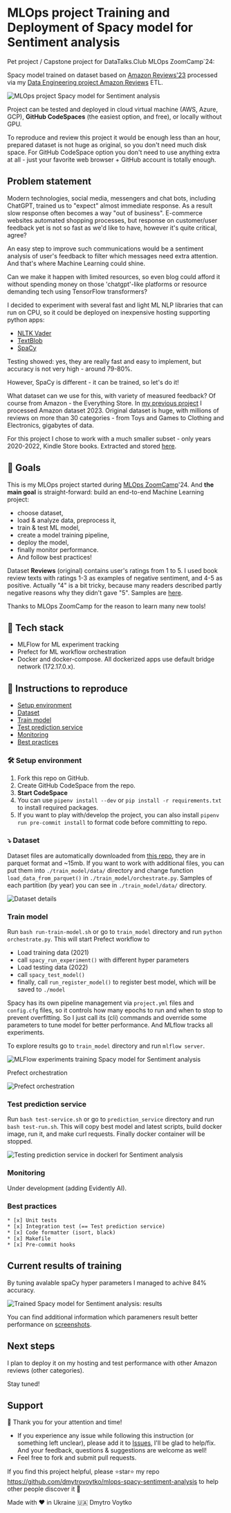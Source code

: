 # MLOps project Training and Deployment of Spacy model for Sentiment analysis

Pet project / Capstone project for DataTalks.Club MLOps ZoomCamp`24: 

Spacy model trained on dataset based on [Amazon Reviews'23](https://amazon-reviews-2023.github.io/) processed via my [Data Engineering project Amazon Reviews](https://github.com/dmytrovoytko/data-engineering-amazon-reviews) ETL.

![MLOps project Spacy model for Sentiment analysis](/screenshots/amazon-reviews-sentiment-mlops.png)

Project can be tested and deployed in cloud virtual machine (AWS, Azure, GCP), **GitHub CodeSpaces** (the easiest option, and free), or locally without GPU.

To reproduce and review this project it would be enough less than an hour, prepared dataset is not huge as original, so you don't need much disk space. For GitHub CodeSpace option you don't need to use anything extra at all - just your favorite web browser + GitHub account is totally enough.

## Problem statement

Modern technologies, social media, messengers and chat bots, including ChatGPT, trained us to "expect" almost immediate response. As a result slow response often becomes a way "out of business". E-commerce websites automated shopping processes, but response on customer/user feedback yet is not so fast as we'd like to have, however it's quite critical, agree?

An easy step to improve such communications would be a sentiment analysis of user's feedback to filter which messages need extra attention. And that's where Machine Learning could shine.

Can we make it happen with limited resources, so even blog could afford it without spending money on those 'chatgpt'-like platforms or resource demanding tech using TensorFlow transformers?

I decided to experiment with several fast and light ML NLP libraries that can run on CPU, so it could be deployed on inexpensive hosting supporting python apps:
- [NLTK Vader](https://www.nltk.org/howto/sentiment.html)
- [TextBlob](https://textblob.readthedocs.io/en/dev/)
- [SpaCy](https://spacy.io/)

Testing showed: yes, they are really fast and easy to implement, but accuracy is not very high - around 79-80%.

However, SpaCy is different - it can be trained, so let's do it!

What dataset can we use for this, with variety of measured feedback? Of course from Amazon - the Everything Store. 
In [my previous project](https://github.com/dmytrovoytko/data-engineering-amazon-reviews) I processed Amazon dataset 2023. Original dataset is huge, with millions of reviews on more than 30 categories - from Toys and Games to Clothing and Electronics, gigabytes of data.

For this project I chose to work with a much smaller subset - only years 2020-2022, Kindle Store books. Extracted and stored [here](https://github.com/dmytrovoytko/reviews-sentiment-dataset).

## 🎯 Goals

This is my MLOps project started during [MLOps ZoomCamp](https://github.com/DataTalksClub/mlops-zoomcamp)'24.
And **the main goal** is straight-forward: build an end-to-end Machine Learning project: 
- choose dataset, 
- load & analyze data, preprocess it, 
- train & test ML model, 
- create a model training pipeline, 
- deploy the model, 
- finally monitor performance. 
- And follow best practices!

Dataset **Reviews** (original) contains user's ratings from 1 to 5. I used book review texts with ratings 1-3 as examples of negative sentiment, and 4-5 as positive. Actually "4" is a bit tricky, because many readers described partly negative reasons why they didn't gave "5". Samples are [here](/data).

Thanks to MLOps ZoomCamp for the reason to learn many new tools! 

## :toolbox: Tech stack

- MLFlow for ML experiment tracking
- Prefect for ML workflow orchestration
- Docker and docker-compose. All dockerized apps use default bridge network (172.17.0.x). 

## 🚀 Instructions to reproduce

- [Setup environment](#hammer_and_wrench-setup-environment)
- [Dataset](#arrow_heading_down-dataset)
- [Train model](#train-model)
- [Test prediction service](#test-prediction-service)
- [Monitoring](#monitoring)
- [Best practices](#best-practices)

### :hammer_and_wrench: Setup environment

1. Fork this repo on GitHub.
2. Create GitHub CodeSpace from the repo.
3. **Start CodeSpace**
4. You can use `pipenv install --dev` or `pip install -r requirements.txt` to install required packages.
5. If you want to play with/develop the project, you can also install `pipenv run pre-commit install` to format code before committing to repo.

### :arrow_heading_down: Dataset

Dataset files are automatically downloaded from [this repo](https://github.com/dmytrovoytko/reviews-sentiment-dataset), they are in parquet format and ~15mb.
If you want to work with additional files, you can put them into `./train_model/data/` directory and change function `load_data_from_parquet()` in `./train_model/orchestrate.py`.
Samples of each partition (by year) you can see in `./train_model/data/` directory.

![Dataset details](/screenshots/dataset-details.png)

### Train model

Run `bash run-train-model.sh` or go to `train_model` directory and run `python orchestrate.py`.
This will start Prefect workflow to
- Load training data (2021)
- call `spacy_run_experiment()` with different hyper parameters
- Load testing data (2022)
- call `spacy_test_model()`
- finally, call `run_register_model()` to register best model, which will be saved to `./model`

Spacy has its own pipeline management via `project.yml` files and `config.cfg` files, so it controls how many epochs to run and when to stop to prevent overfitting. So I just call its (cli) commands and override some parameters to tune model for better performance. And MLflow tracks all experiments.

To explore results go to `train_model` directory and run `mlflow server`.

![MLFlow experiments training Spacy model for Sentiment analysis](/screenshots/mlflow-00.png)

Prefect orchestration

![Prefect orchestration](/screenshots/prefect-orchestration.png)

### Test prediction service

Run `bash test-service.sh` or go to `prediction_service` directory and run `bash test-run.sh`.
This will copy best model and latest scripts, build docker image, run it, and make curl requests.
Finally docker container will be stopped.

![Testing prediction service in dockerl for Sentiment analysis](/screenshots/testing-prediction-service.png)

### Monitoring

Under development (adding Evidently AI).

### Best practices

    * [x] Unit tests
    * [x] Integration test (== Test prediction service)
    * [x] Code formatter (isort, black)
    * [x] Makefile
    * [x] Pre-commit hooks 

## Current results of training

By tuning avalable spaCy hyper parameters I managed to achive 84% accuracy.

![Trained Spacy model for Sentiment analysis: results](/screenshots/spacy-train-model.png)

You can find additional information which parameners result better performance on [screenshots](/screenshots).

## Next steps

I plan to deploy it on my hosting and test performance with other Amazon reviews (other categories).

Stay tuned!

## Support

🙏 Thank you for your attention and time!

- If you experience any issue while following this instruction (or something left unclear), please add it to [Issues](/issues), I'll be glad to help/fix. And your feedback, questions & suggestions are welcome as well!
- Feel free to fork and submit pull requests.

If you find this project helpful, please ⭐️star⭐️ my repo 
https://github.com/dmytrovoytko/mlops-spacy-sentiment-analysis to help other people discover it 🙏

Made with ❤️ in Ukraine 🇺🇦 Dmytro Voytko
